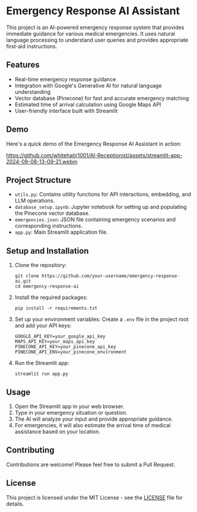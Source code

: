 # Emergency Response AI Assistant

This project is an AI-powered emergency response system that provides immediate guidance for various medical emergencies. It uses natural language processing to understand user queries and provides appropriate first-aid instructions.

## Features

- Real-time emergency response guidance
- Integration with Google's Generative AI for natural language understanding
- Vector database (Pinecone) for fast and accurate emergency matching
- Estimated time of arrival calculation using Google Maps API
- User-friendly interface built with Streamlit

## Demo

Here's a quick demo of the Emergency Response AI Assistant in action:

https://github.com/whitehatjr1001/AI-Receptionist/assets/streamlit-app-2024-09-08-13-09-21.webm

## Project Structure

- `utils.py`: Contains utility functions for API interactions, embedding, and LLM operations.
- `database_setup.ipynb`: Jupyter notebook for setting up and populating the Pinecone vector database.
- `emergencies.json`: JSON file containing emergency scenarios and corresponding instructions.
- `app.py`: Main Streamlit application file.

## Setup and Installation

1. Clone the repository:
   ```
   git clone https://github.com/your-username/emergency-response-ai.git
   cd emergency-response-ai
   ```

2. Install the required packages:
   ```
   pip install -r requirements.txt
   ```

3. Set up your environment variables:
   Create a `.env` file in the project root and add your API keys:
   ```
   GOOGLE_API_KEY=your_google_api_key
   MAPS_API_KEY=your_maps_api_key
   PINECONE_API_KEY=your_pinecone_api_key
   PINECONE_API_ENV=your_pinecone_environment
   ```

4. Run the Streamlit app:
   ```
   streamlit run app.py
   ```

## Usage

1. Open the Streamlit app in your web browser.
2. Type in your emergency situation or question.
3. The AI will analyze your input and provide appropriate guidance.
4. For emergencies, it will also estimate the arrival time of medical assistance based on your location.

## Contributing

Contributions are welcome! Please feel free to submit a Pull Request.

## License

This project is licensed under the MIT License - see the [LICENSE](LICENSE) file for details.